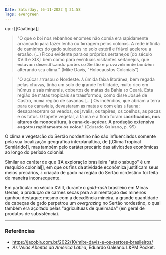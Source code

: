 ```yaml
---
Date: Saturday, 05-11-2022 @ 21:58
Tags: evergreen
---
```

up:: [[Caatinga]]
> "O que o boi nos rebanhos enormes não comia era rapidamente arrancado para fazer lenha ou forragem pelos colonos. A rede infinita de caminhos do gado sulcados no solo estéril e friável acelerou a erosão. (...) Ficou evidente para os próprios sertanejos [do século XVIII e XIX], bem como para eventuais visitantes sertanejos, que estavam desertificando partes do Sertão e provavelmente também alterando seu clima." (Mike Davis, "Holocaustos Coloniais")

> "O açúcar arrasou o Nordeste. A úmida faixa litorânea, bem regada pelas chuvas, tinha um solo de grande fertilidade, muito rico em húmus e sais minerais, cobertos de matas da Bahia ao Ceará. Esta região de matas tropicais se transformou, como disse Josué de Castro, numa região de savanas.
> [...] Os incêndios, que abriam a terra para os canaviais, devastaram as matas e com elas a fauna; desapareceram os veados, os javalis, os tapires, os coelhos, as pacas e os tatus. O tapete vegetal, a fauna e a flora foram **sacrificados, nos altares da monocultura, à cana-de-açúcar. A produção extensiva esgotou rapidamente os solos**." (Eduardo Galeano, p. 95)

O clima e vegetação do Sertão nordestino não são influenciados somente pela sua localização geográfica interplanáltica, de [[Clima Tropical Semiárido]], mas também pelo caráter precário das atividades econômicas ao longo do período colonial.

Similar ao caráter de que [[A exploração brasileira "até o sabugo" é um resquício colonial]], em que os fins da atividade econômica justificam seus meios precários, a criação de gado na região do Sertão nordestino foi feita de maneira inconsequente. 

Em particular no século XVIII, durante o *gold-rush* brasileiro em Minas Gerais, a produção de carnes secas para a alimentação dos mineiros ganhou destaque; mesmo com a decadência mineira, a grande quantidade de cabeças de gado perpetrou um *overgrazing* no Sertão nordestino, o qual também era açoitado pelas "agriculturas de queimada" (em geral de produtos de subsistência).

---
### Referências
- https://jacobin.com.br/2022/10/mike-davis-e-os-sertoes-brasileiros/
- *As Veias Abertas da América Latina*, Eduardo Galeano. L&PM Pocket.